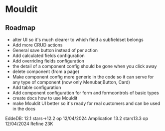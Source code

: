 <h1>Mouldit</h1>
<h2>Roadmap</h2>
<ul>
  <li>alter UI so it's much clearer to which field a subfieldset belongs</li>
  <li>Add more CRUD actions</li>
  <li>General save button instead of per action</li>
  <li>Add calculated fields configuration</li>
  <li>Add overriding fields configuration</li>
  <li>the detail of a component config should be gone when you click away</li>
  <li>delete component (from a page)</li>
  <li>Make component config more generic in the code so it can serve for any type of component (now only Menubar,Button, Card)</li>
  <li>Add table configuration</li>
  <li>Add component configuration for form and formcontrols of basic types</li>
  <li>create docs how to use Mouldit</li>
  <li>make Mouldit UI better so it's ready for real customers and can be used in the docs</li>
</ul>
<span>EddeDB: 12.1 stars->12.2 op 12/04/2024</span>
<span>Amplication 13.2 stars13.3 op 12/04/2024</span>
<span>Refine 23K</span>
